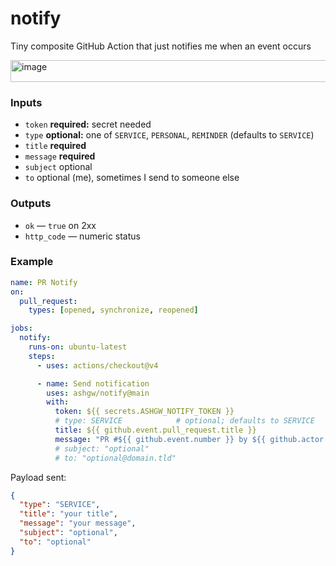 # notify

Tiny composite GitHub Action that just notifies me when an event occurs

<img width="1598" height="35" alt="image" src="https://github.com/user-attachments/assets/15e56510-8404-41ee-87dc-77c3a18e2fd6" />

### Inputs
- `token` **required:** secret needed
- `type` **optional:** one of `SERVICE`, `PERSONAL`, `REMINDER` (defaults to `SERVICE`)
- `title` **required**
- `message` **required**
- `subject` optional
- `to` optional (me), sometimes I send to someone else

### Outputs
- `ok` — `true` on 2xx
- `http_code` — numeric status

### Example

```yaml
name: PR Notify
on:
  pull_request:
    types: [opened, synchronize, reopened]

jobs:
  notify:
    runs-on: ubuntu-latest
    steps:
      - uses: actions/checkout@v4

      - name: Send notification
        uses: ashgw/notify@main
        with:
          token: ${{ secrets.ASHGW_NOTIFY_TOKEN }}
          # type: SERVICE            # optional; defaults to SERVICE
          title: ${{ github.event.pull_request.title }}
          message: "PR #${{ github.event.number }} by ${{ github.actor }} on ${{ github.repository }} (${{ github.head_ref }} -> ${{ github.base_ref }}) ${{ github.event.pull_request.html_url }}"
          # subject: "optional"
          # to: "optional@domain.tld"
````

Payload sent:

```json
{
  "type": "SERVICE",
  "title": "your title",
  "message": "your message",
  "subject": "optional",
  "to": "optional"
}
```

